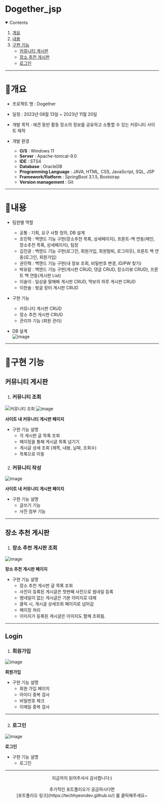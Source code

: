 # Dogether_jsp


<!-- contents -->
<details open="open">
  <summary>Contents</summary>
  <ol>
    <li>
      <a href="#개요">개요</a>
    </li>
    <li>
      <a href="#내용">내용</a>
    </li>
    <li><a href="#구현-기능">구현 기능</a>
      <ul>
        <li><a href="#community">커뮤니티 게시판</a></li>
        <li><a href="#place">장소 추천 게시판</a></li>
        <li><a href="#login">로그인</a></li>
      </ul>
    </li>
  </ol>
</details>

------------

# 📝개요

* 프로젝트 명 : Dogether

* 일정 : 2023년 08월 13일 ~ 2023년 11월 20일

* 개발 목적 : 애견 동반 활동 장소의 정보를 공유하고 소통할 수 있는 커뮤니티 사이트 제작

* 개발 환경
  - **O/S** : Windows 11
  - **Server** : Apache-tomcat-9.0
  - **IDE** : STS4
  - **Database** : OracleDB
  - **Programming Language** : JAVA, HTML, CSS, JavaScript, SQL, JSP
  - **Framework/flatform** : SpringBoot 3.1.5, Bootstrap
  - **Version management** : Git

------------

# 📝내용

* 팀원별 역할
  - 공통 : 기획, 요구 사항 정의, DB 설계
  - 조민혁 : 백앤드 기능 구현(장소추천 목록, 상세페이지), 프론트-백 연동(메인, 장소추천 목록, 상세페이지), 팀장
  - 김진광 : 백앤드 기능 구현(로그인, 회원가입, 회원탈퇴, 로그아웃), 프론트 백 연동(로그인, 회원가입)
  - 권민혁 : 백앤드 기능 구현(내 정보 조회, 비밀번호 변경, ID/PW 찾기)
  - 박유람 : 백앤드 기능 구현(게시판 CRUD, 댓글 CRUD, 장소리뷰 CRUD), 프론트 백 연동(게시판 List)
  - 이솔이 : 일상을 말해봐 게시판 CRUD, 먹보의 하루 게시판 CRUD
  - 이한솔 : 벙글 장터 게시판 CRUD

* 구현 기능
  - 커뮤니티 게시판 CRUD
  - 장소 추천 게시판 CRUD
  - 관리자 기능 (회원 관리)


* DB 설계<br>
![image](https://github.com/kjink98/DogetherJSP/assets/113023365/656a5397-d217-4c1b-9a93-7dd3e465de9e)

------------

# 📝구현 기능

## 커뮤니티 게시판

 1. <h3 id="place">커뮤니티 조회</h3>

![커뮤니티 조회](https://github.com/kjink98/DogetherJSP/assets/113023365/771f5e8c-5ad3-4a56-9c77-cf0fd5477bdf)
![image](https://github.com/kjink98/DogetherJSP/assets/113023365/4adf2fb4-1c88-43a6-9a0b-72e4bd72c6e0)



  **사이트 내 커뮤니티 게시판 페이지**
   
  * 구현 기능 설명
    - 각 게시판 글 목록 조회
    - 페이징을 통해 게시글 목록 넘기기
    - 게시글 상세 조회 (제목, 내용, 날짜, 조회수)
    - 목록으로 이동
   
 2. <h3 id="place">커뮤니티 작성</h3>

![image](https://github.com/kjink98/DogetherJSP/assets/113023365/fc228275-8cd7-4ef2-87cb-e7f68a2684fe)



  **사이트 내 커뮤니티 게시판 페이지**
   
  * 구현 기능 설명
    - 글쓰기 기능
    - 사진 첨부 기능

------------
## 장소 추천 게시판


1. <h3 id="place">장소 추천 게시판 조회</h3>

![image](https://github.com/kjink98/DogetherJSP/assets/113023365/21af025e-9e27-4c91-9582-0fcd4fd84559)


  **장소 추천 게시판 페이지**
  
  * 구현 기능 설명
    - 장소 추천 게시판 글 목록 조회
    - 사진이 등록된 게시글은 첫번째 사진으로 썸네일 등록
    - 썸네일이 없는 게시글은 기본 이미지로 대체
    - 클릭 시, 게시글 상세조회 페이지로 넘어감
    - 페이징 처리
    - 이미지가 등록된 게시글은 이미지도 함께 조회됨.



------------
## Login

1. <h3 id="login">회원가입</h3>
![image](https://github.com/kjink98/DogetherJSP/assets/113023365/234436c9-98b7-40ea-94ed-26d9c29da0d1)


**회원가입**

 * 구현 기능 설명
    - 회원 가입 페이지
    - 아이디 중복 검사
    - 비밀번호 체크
    - 이메일 중복 검사

------------

2. <h3>로그인</h3>
![image](https://github.com/kjink98/DogetherJSP/assets/113023365/872c29bd-0d44-4400-a68e-1aa7ea70dba8)


**로그인**

 * 구현 기능 설명
    - 로그인


------------
    
<p align="center">
지금까지 읽어주셔서 감사합니다:)<br><br>
추가적인 포트폴리오가 궁금하시다면 <br>
[포트폴리오 링크](https://techhyeondev.github.io/) 를 클릭해주세요~
</p>
